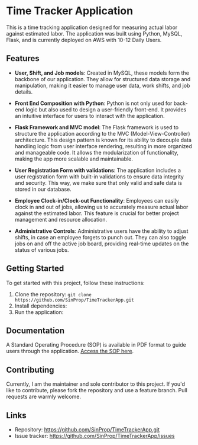 # Time Tracker Application

This is a time tracking application designed for measuring actual labor against estimated labor. The application was built using Python, MySQL, Flask, and is currently deployed on AWS with 10-12 Daily Users.

## Features

- **User, Shift, and Job models**: Created in MySQL, these models form the backbone of our application. They allow for structured data storage and manipulation, making it easier to manage user data, work shifts, and job details.

- **Front End Composition with Python**: Python is not only used for back-end logic but also used to design a user-friendly front-end. It provides an intuitive interface for users to interact with the application.

- **Flask Framework and MVC model**: The Flask framework is used to structure the application according to the MVC (Model-View-Controller) architecture. This design pattern is known for its ability to decouple data handling logic from user interface rendering, resulting in more organized and manageable code. It allows the modularization of functionality, making the app more scalable and maintainable.

- **User Registration Form with validations**: The application includes a user registration form with built-in validations to ensure data integrity and security. This way, we make sure that only valid and safe data is stored in our database.

- **Employee Clock-in/Clock-out Functionality**: Employees can easily clock in and out of jobs, allowing us to accurately measure actual labor against the estimated labor. This feature is crucial for better project management and resource allocation.

- **Administrative Controls**: Administrative users have the ability to adjust shifts, in case an employee forgets to punch out. They can also toggle jobs on and off the active job board, providing real-time updates on the status of various jobs.

## Getting Started

To get started with this project, follow these instructions:

1. Clone the repository: `git clone https://github.com/SinProp/TimeTrackerApp.git`
2. Install dependencies: <Provide instructions or refer to a script if you have one>
3. Run the application: <Provide instructions>

## Documentation

A Standard Operating Procedure (SOP) is available in PDF format to guide users through the application. [Access the SOP here](https://github.com/SinProp/TimeTrackerApp/blob/fe67046c3c612e4541253df95d5c4047bc875b21/Using%20The%20Island%20Time%20App%20SOP.pdf).

## Contributing

Currently, I am the maintainer and sole contributor to this project. If you'd like to contribute, please fork the repository and use a feature branch. Pull requests are warmly welcome.

## Links

- Repository: https://github.com/SinProp/TimeTrackerApp.git
- Issue tracker: https://github.com/SinProp/TimeTrackerApp/issues


